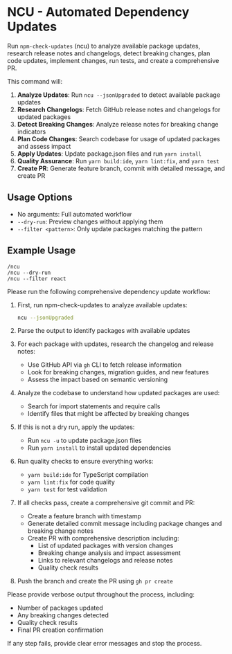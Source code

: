 # NCU - Automated Dependency Updates

Run `npm-check-updates` (ncu) to analyze available package updates, research release notes and changelogs, detect breaking changes, plan code updates, implement changes, run tests, and create a comprehensive PR.

This command will:

1. **Analyze Updates**: Run `ncu --jsonUpgraded` to detect available package updates
2. **Research Changelogs**: Fetch GitHub release notes and changelogs for updated packages
3. **Detect Breaking Changes**: Analyze release notes for breaking change indicators
4. **Plan Code Changes**: Search codebase for usage of updated packages and assess impact
5. **Apply Updates**: Update package.json files and run `yarn install`
6. **Quality Assurance**: Run `yarn build:ide`, `yarn lint:fix`, and `yarn test`
7. **Create PR**: Generate feature branch, commit with detailed message, and create PR

## Usage Options

- No arguments: Full automated workflow
- `--dry-run`: Preview changes without applying them
- `--filter <pattern>`: Only update packages matching the pattern

## Example Usage

```
/ncu
/ncu --dry-run
/ncu --filter react
```

Please run the following comprehensive dependency update workflow:

1. First, run npm-check-updates to analyze available updates:
   ```bash
   ncu --jsonUpgraded
   ```

2. Parse the output to identify packages with available updates

3. For each package with updates, research the changelog and release notes:
   - Use GitHub API via `gh` CLI to fetch release information
   - Look for breaking changes, migration guides, and new features
   - Assess the impact based on semantic versioning

4. Analyze the codebase to understand how updated packages are used:
   - Search for import statements and require calls
   - Identify files that might be affected by breaking changes

5. If this is not a dry run, apply the updates:
   - Run `ncu -u` to update package.json files
   - Run `yarn install` to install updated dependencies

6. Run quality checks to ensure everything works:
   - `yarn build:ide` for TypeScript compilation
   - `yarn lint:fix` for code quality
   - `yarn test` for test validation

7. If all checks pass, create a comprehensive git commit and PR:
   - Create a feature branch with timestamp
   - Generate detailed commit message including package changes and breaking change notes
   - Create PR with comprehensive description including:
     - List of updated packages with version changes
     - Breaking change analysis and impact assessment
     - Links to relevant changelogs and release notes
     - Quality check results

8. Push the branch and create the PR using `gh pr create`

Please provide verbose output throughout the process, including:
- Number of packages updated
- Any breaking changes detected
- Quality check results
- Final PR creation confirmation

If any step fails, provide clear error messages and stop the process.